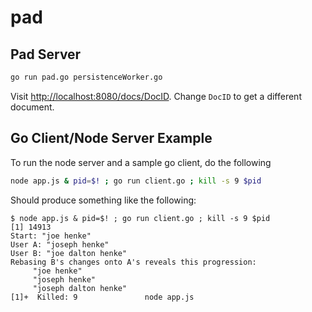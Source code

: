 pad
===

## Pad Server

```bash
go run pad.go persistenceWorker.go
```

Visit [http://localhost:8080/docs/DocID](http://localhost:8080/docs/DocID). Change `DocID` to get a different document.

## Go Client/Node Server Example

To run the node server and a sample go client, do the following

```bash
node app.js & pid=$! ; go run client.go ; kill -s 9 $pid
```

Should produce something like the following:


    $ node app.js & pid=$! ; go run client.go ; kill -s 9 $pid
    [1] 14913
    Start: "joe henke"
    User A: "joseph henke"
    User B: "joe dalton henke"
    Rebasing B's changes onto A's reveals this progression:
    	 "joe henke"
    	 "joseph henke"
    	 "joseph dalton henke"
    [1]+  Killed: 9               node app.js
